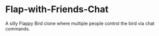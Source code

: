 # Flap-with-Friends-Chat
A silly Flappy Bird clone where multiple people control the bird via chat commands.
